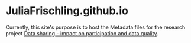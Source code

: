 # JuliaFrischling.github.io

Currently, this site's purpose is to host the Metadata files for the research project [Data sharing - impact on participation and data quality](https://osf.io/zyux4/).
